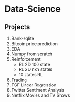 # Data-Science

## Projects
1. Bank-sqlite
2. Bitcoin price prediction
3. EDA
4. Numpy from scratch
5. Reinforcement
    - RL 2D 100 state
    - RL 2D nxn states
    - 10 states RL
6. Trading
7. TSF Linear Regression
8. Twitter Sentiment Analysis
9. Netflix Movies and TV Shows
